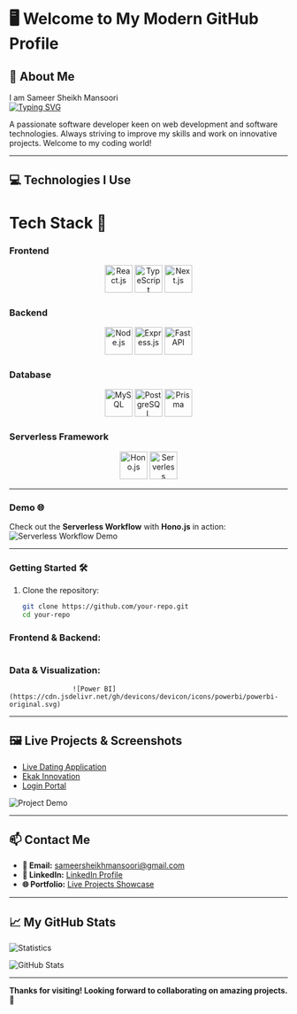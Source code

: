 # 🖥️ **Welcome to My Modern GitHub Profile**  

## 💾 **About Me**  
I am Sameer Sheikh Mansoori  
[![Typing SVG](https://readme-typing-svg.demolab.com?font=Fira+Code&pause=1&center=true&vCenter=true&random=true&width=435&lines=full+stack+developer;problem+solver;freelancer)](https://git.io/typing-svg)  

A passionate software developer keen on web development and software technologies. Always striving to improve my skills and work on innovative projects. Welcome to my coding world!  

---

## 💻 **Technologies I Use**  
# Tech Stack 🚀

### Frontend
<div align="center">
  <img src="https://cdn.jsdelivr.net/gh/devicons/devicon/icons/react/react-original.svg" alt="React.js" width="50" height="50"/>
  <img src="https://cdn.jsdelivr.net/gh/devicons/devicon/icons/typescript/typescript-original.svg" alt="TypeScript" width="50" height="50"/>
  <img src="https://cdn.jsdelivr.net/gh/devicons/devicon/icons/nextjs/nextjs-original.svg" alt="Next.js" width="50" height="50"/>
</div>

### Backend
<div align="center">
  <img src="https://cdn.jsdelivr.net/gh/devicons/devicon/icons/nodejs/nodejs-original.svg" alt="Node.js" width="50" height="50"/>
  <img src="https://cdn.jsdelivr.net/gh/devicons/devicon/icons/express/express-original.svg" alt="Express.js" width="50" height="50"/>
  <img src="https://cdn.jsdelivr.net/gh/devicons/devicon/icons/fastapi/fastapi-original.svg" alt="FastAPI" width="50" height="50"/>
</div>

### Database
<div align="center">
  <img src="https://cdn.jsdelivr.net/gh/devicons/devicon/icons/mysql/mysql-original.svg" alt="MySQL" width="50" height="50"/>
  <img src="https://cdn.jsdelivr.net/gh/devicons/devicon/icons/postgresql/postgresql-original.svg" alt="PostgreSQL" width="50" height="50"/>
  <img src="https://cdn.jsdelivr.net/gh/devicons/devicon/icons/prisma/prisma-original.svg" alt="Prisma" width="50" height="50"/>
</div>

### Serverless Framework
<div align="center">
  <img src="https://cdn.jsdelivr.net/gh/devicons/devicon/icons/javascript/javascript-original.svg" alt="Hono.js" width="50" height="50"/>
  <img src="https://cdn.jsdelivr.net/gh/devicons/devicon/icons/serverless/serverless-original.svg" alt="Serverless" width="50" height="50"/>
</div>

---

### Demo 🌐

Check out the **Serverless Workflow** with **Hono.js** in action:  
![Serverless Workflow Demo](https://your-gif-link-here.gif)

---

### Getting Started 🛠️

1. Clone the repository:
   ```bash
   git clone https://github.com/your-repo.git
   cd your-repo


### **Frontend & Backend:**  
```

```

### **Data & Visualization:**  
```
                ![Power BI](https://cdn.jsdelivr.net/gh/devicons/devicon/icons/powerbi/powerbi-original.svg)
```

---

## 🖼️ **Live Projects & Screenshots**  
- [Live Dating Application](https://live-dating-application.onrender.com/)  
- [Ekak Innovation](https://ekak-innovation-2.vercel.app/)  
- [Login Portal](https://tubular-bavarois-a8c7fc.netlify.app/login)  

![Project Demo](https://media.giphy.com/media/xT0xeJpnrWC4XWblEk/giphy.gif)  

---

## 📫 **Contact Me**  
- **📧 Email:** sameersheikhmansoori@gmail.com  
- **💼 LinkedIn:** [LinkedIn Profile](https://www.linkedin.com/in/sameer-sheikh-mansoori)  
- **🌐 Portfolio:** [Live Projects Showcase](https://showoffsameer.netlify.app/)  

---

## 📈 **My GitHub Stats**  
![Statistics](https://raw.githubusercontent.com/7oSkaaa/7oSkaaa/main/Images/Statistics.gif)  

![GitHub Stats](https://github-readme-stats.vercel.app/api?username=sameer1sheikh2mansoori3&show_icons=true&theme=radical)  

---

**Thanks for visiting! Looking forward to collaborating on amazing projects. 🚀**
